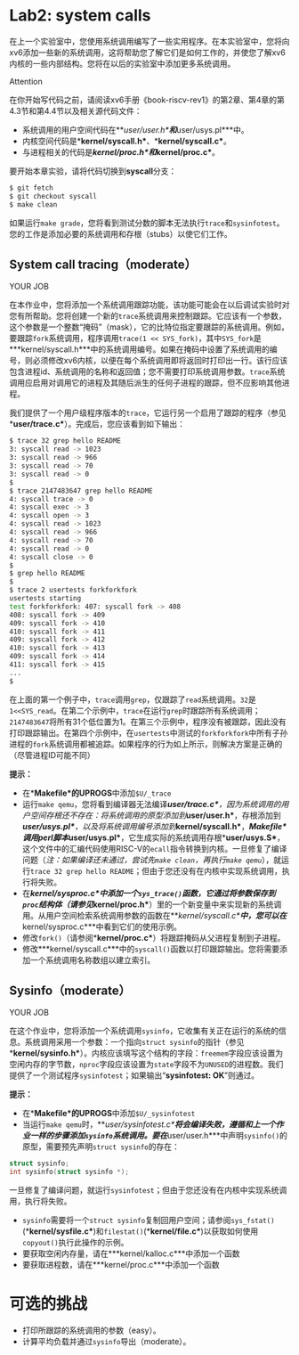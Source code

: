 # Lab2: system calls

在上一个实验室中，您使用系统调用编写了一些实用程序。在本实验室中，您将向xv6添加一些新的系统调用，这将帮助您了解它们是如何工作的，并使您了解xv6内核的一些内部结构。您将在以后的实验室中添加更多系统调用。

 Attention

在你开始写代码之前，请阅读xv6手册《book-riscv-rev1》的第2章、第4章的第4.3节和第4.4节以及相关源代码文件：

- 系统调用的用户空间代码在***user/user.h\***和***user/usys.pl\***中。
- 内核空间代码是***kernel/syscall.h\***、***kernel/syscall.c\***。
- 与进程相关的代码是***kernel/proc.h\***和***kernel/proc.c\***。

要开始本章实验，请将代码切换到**syscall**分支：

```bash
$ git fetch
$ git checkout syscall
$ make clean
```

如果运行`make grade`，您将看到测试分数的脚本无法执行`trace`和`sysinfotest`。您的工作是添加必要的系统调用和存根（stubs）以使它们工作。

## System call tracing（moderate）



 YOUR JOB

在本作业中，您将添加一个系统调用跟踪功能，该功能可能会在以后调试实验时对您有所帮助。您将创建一个新的`trace`系统调用来控制跟踪。它应该有一个参数，这个参数是一个整数“掩码”（mask），它的比特位指定要跟踪的系统调用。例如，要跟踪`fork`系统调用，程序调用`trace(1 << SYS_fork)`，其中`SYS_fork`是***kernel/syscall.h\***中的系统调用编号。如果在掩码中设置了系统调用的编号，则必须修改xv6内核，以便在每个系统调用即将返回时打印出一行。该行应该包含进程id、系统调用的名称和返回值；您不需要打印系统调用参数。`trace`系统调用应启用对调用它的进程及其随后派生的任何子进程的跟踪，但不应影响其他进程。

我们提供了一个用户级程序版本的`trace`，它运行另一个启用了跟踪的程序（参见***user/trace.c\***）。完成后，您应该看到如下输出：

```bash
$ trace 32 grep hello README
3: syscall read -> 1023
3: syscall read -> 966
3: syscall read -> 70
3: syscall read -> 0
$
$ trace 2147483647 grep hello README
4: syscall trace -> 0
4: syscall exec -> 3
4: syscall open -> 3
4: syscall read -> 1023
4: syscall read -> 966
4: syscall read -> 70
4: syscall read -> 0
4: syscall close -> 0
$
$ grep hello README
$
$ trace 2 usertests forkforkfork
usertests starting
test forkforkfork: 407: syscall fork -> 408
408: syscall fork -> 409
409: syscall fork -> 410
410: syscall fork -> 411
409: syscall fork -> 412
410: syscall fork -> 413
409: syscall fork -> 414
411: syscall fork -> 415
...
$
```

在上面的第一个例子中，`trace`调用`grep`，仅跟踪了`read`系统调用。`32`是`1<<SYS_read`。在第二个示例中，`trace`在运行`grep`时跟踪所有系统调用；`2147483647`将所有31个低位置为1。在第三个示例中，程序没有被跟踪，因此没有打印跟踪输出。在第四个示例中，在`usertests`中测试的`forkforkfork`中所有子孙进程的`fork`系统调用都被追踪。如果程序的行为如上所示，则解决方案是正确的（尽管进程ID可能不同）

**提示：**

- 在***Makefile\***的**UPROGS**中添加`$U/_trace`
- 运行`make qemu`，您将看到编译器无法编译***user/trace.c\***，因为系统调用的用户空间存根还不存在：将系统调用的原型添加到***user/user.h\***，存根添加到***user/usys.pl\***，以及将系统调用编号添加到***kernel/syscall.h\***，***Makefile\***调用perl脚本***user/usys.pl\***，它生成实际的系统调用存根***user/usys.S\***，这个文件中的汇编代码使用RISC-V的`ecall`指令转换到内核。一旦修复了编译问题（*注：如果编译还未通过，尝试先`make clean`，再执行`make qemu`*），就运行`trace 32 grep hello README`；但由于您还没有在内核中实现系统调用，执行将失败。
- 在***kernel/sysproc.c\***中添加一个`sys_trace()`函数，它通过将参数保存到`proc`结构体（请参见***kernel/proc.h\***）里的一个新变量中来实现新的系统调用。从用户空间检索系统调用参数的函数在***kernel/syscall.c\***中，您可以在***kernel/sysproc.c\***中看到它们的使用示例。
- 修改`fork()`（请参阅***kernel/proc.c\***）将跟踪掩码从父进程复制到子进程。
- 修改***kernel/syscall.c\***中的`syscall()`函数以打印跟踪输出。您将需要添加一个系统调用名称数组以建立索引。

## Sysinfo（moderate）



 YOUR JOB

在这个作业中，您将添加一个系统调用`sysinfo`，它收集有关正在运行的系统的信息。系统调用采用一个参数：一个指向`struct sysinfo`的指针（参见***kernel/sysinfo.h\***）。内核应该填写这个结构的字段：`freemem`字段应该设置为空闲内存的字节数，`nproc`字段应该设置为`state`字段不为`UNUSED`的进程数。我们提供了一个测试程序`sysinfotest`；如果输出“**sysinfotest: OK**”则通过。

**提示：**

- 在***Makefile\***的**UPROGS**中添加`$U/_sysinfotest`
- 当运行`make qemu`时，***user/sysinfotest.c\***将会编译失败，遵循和上一个作业一样的步骤添加`sysinfo`系统调用。要在***user/user.h\***中声明`sysinfo()`的原型，需要预先声明`struct sysinfo`的存在：

```c
struct sysinfo;
int sysinfo(struct sysinfo *);
```

一旦修复了编译问题，就运行`sysinfotest`；但由于您还没有在内核中实现系统调用，执行将失败。

- `sysinfo`需要将一个`struct sysinfo`复制回用户空间；请参阅`sys_fstat()`(***kernel/sysfile.c\***)和`filestat()`(***kernel/file.c\***)以获取如何使用`copyout()`执行此操作的示例。
- 要获取空闲内存量，请在***kernel/kalloc.c\***中添加一个函数
- 要获取进程数，请在***kernel/proc.c\***中添加一个函数

# 可选的挑战

- 打印所跟踪的系统调用的参数（easy）。
- 计算平均负载并通过`sysinfo`导出（moderate）。